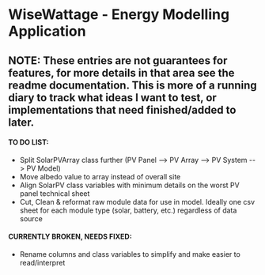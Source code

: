 # WiseWattage - Energy Modelling Application

## **NOTE:** These entries are not guarantees for features, for more details in that area see the readme documentation. This is more of a running diary to track what ideas I want to test, or implementations that need finished/added to later. 


#### **TO DO LIST:**
- Split SolarPVArray class further (PV Panel --> PV Array --> PV System --> PV Model)
- Move albedo value to array instead of overall site
- Align SolarPV class variables with minimum details on the worst PV panel technical sheet
- Cut, Clean & reformat raw module data for use in model. Ideally one csv sheet for each module type (solar, battery, etc.) regardless of data source


#### **CURRENTLY BROKEN, NEEDS FIXED:**
- Rename columns and class variables to simplify and make easier to read/interpret